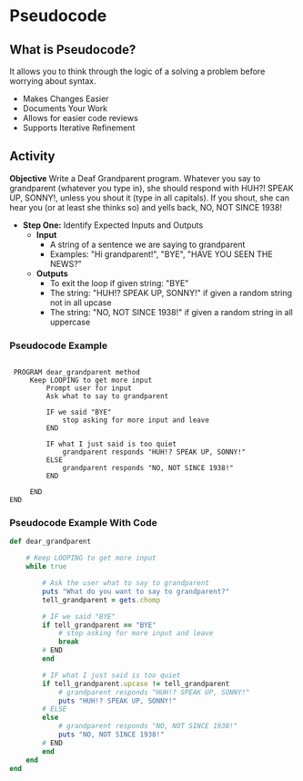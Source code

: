 # Pseudocode

## What is Pseudocode?
It allows you to think through the logic of a solving a problem before worrying about syntax.

- Makes Changes Easier
- Documents Your Work
- Allows for easier code reviews
- Supports Iterative Refinement



## Activity


**Objective** Write a Deaf Grandparent program. Whatever you say to grandparent (whatever you type in), she should respond with  HUH?!  SPEAK UP, SONNY!, unless you shout it (type in all capitals). If you shout, she can hear you (or at least she thinks so) and yells back, NO, NOT SINCE 1938!


- **Step One:** Identify Expected Inputs and Outputs
  - **Input**
    - A string of a sentence we are saying to grandparent
    - Examples: "Hi grandparent!", "BYE", "HAVE YOU SEEN THE NEWS?"
  - **Outputs**
    -  To exit the loop if given string: "BYE"
    -  The string: "HUH!? SPEAK UP, SONNY!" if given a random string not in all upcase
    -  The string: "NO, NOT SINCE 1938!" if given a random string in all uppercase

### Pseudocode Example

```

 PROGRAM dear_grandparent method
     Keep LOOPING to get more input
         Prompt user for input
         Ask what to say to grandparent

         IF we said "BYE"
             stop asking for more input and leave
         END

         IF what I just said is too quiet
             grandparent responds "HUH!? SPEAK UP, SONNY!"
         ELSE
             grandparent responds "NO, NOT SINCE 1938!"
         END

     END
END
```


### Pseudocode Example With Code

```ruby
def dear_grandparent

    # Keep LOOPING to get more input
    while true

        # Ask the user what to say to grandparent
        puts "What do you want to say to grandparent?"
        tell_grandparent = gets.chomp

        # IF we said "BYE"
        if tell_grandparent == "BYE"
            # stop asking for more input and leave
            break
        # END
        end

        # IF what I just said is too quiet
        if tell_grandparent.upcase != tell_grandparent
            # grandparent responds "HUH!? SPEAK UP, SONNY!"
            puts "HUH!? SPEAK UP, SONNY!"
        # ELSE
        else
            # grandparent responds "NO, NOT SINCE 1938!"
            puts "NO, NOT SINCE 1938!"
        # END
        end
    end
end
```
